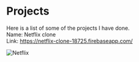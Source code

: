 # Projects

Here is a list of some of the projects I have done. <br>
Name: Netflix clone <br>
Link: https://netflix-clone-18725.firebaseapp.com/ 

![Netflix](https://user-images.githubusercontent.com/48582955/118108844-28e85a00-b3e9-11eb-8f4a-ada7d11acbe6.png)

